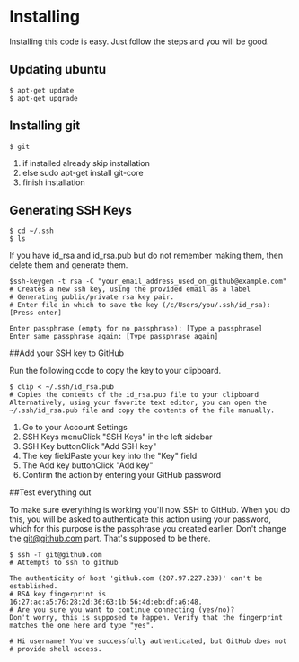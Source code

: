 Installing
=====
Installing this code is easy. Just follow the steps and you will be good.

## Updating ubuntu
	$ apt-get update
	$ apt-get upgrade

## Installing git
	$ git

1. if installed already skip installation
2. else sudo apt-get install git-core
3. finish installation

## Generating SSH Keys
	$ cd ~/.ssh
	$ ls

If you have id_rsa and id_rsa.pub but do not remember making them, then delete them and generate them.

	$ssh-keygen -t rsa -C "your_email_address_used_on_github@example.com"
	# Creates a new ssh key, using the provided email as a label
	# Generating public/private rsa key pair.
	# Enter file in which to save the key (/c/Users/you/.ssh/id_rsa): [Press enter]

	Enter passphrase (empty for no passphrase): [Type a passphrase]
	Enter same passphrase again: [Type passphrase again]

##Add your SSH key to GitHub

Run the following code to copy the key to your clipboard.

	$ clip < ~/.ssh/id_rsa.pub
	# Copies the contents of the id_rsa.pub file to your clipboard
	Alternatively, using your favorite text editor, you can open the ~/.ssh/id_rsa.pub file and copy the contents of the file manually.

1. Go to your Account Settings
2. SSH Keys menuClick "SSH Keys" in the left sidebar
3. SSH Key buttonClick "Add SSH key"
4. The key fieldPaste your key into the "Key" field
5. The Add key buttonClick "Add key"
6. Confirm the action by entering your GitHub password	

##Test everything out

To make sure everything is working you'll now SSH to GitHub. When you do this, you will be asked to authenticate this action using your password, which for this purpose is the passphrase you created earlier. Don't change the git@github.com part. That's supposed to be there.

	$ ssh -T git@github.com
	# Attempts to ssh to github

	The authenticity of host 'github.com (207.97.227.239)' can't be established.
	# RSA key fingerprint is 16:27:ac:a5:76:28:2d:36:63:1b:56:4d:eb:df:a6:48.
	# Are you sure you want to continue connecting (yes/no)?
	Don't worry, this is supposed to happen. Verify that the fingerprint matches the one here and type "yes".

	# Hi username! You've successfully authenticated, but GitHub does not
	# provide shell access.